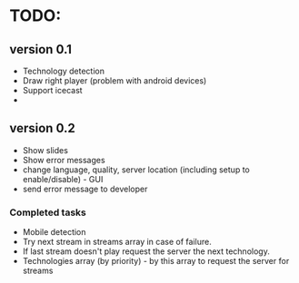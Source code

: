# TODO:

## version 0.1
* Technology detection
* Draw right player (problem with android devices)
* Support icecast
* 

## version 0.2
* Show slides
* Show error messages
* change language, quality, server location (including setup to enable/disable) - GUI
* send error message to developer

### Completed tasks
* Mobile detection
* Try next stream in streams array in case of failure. 
* If last stream doesn't play request the server the next technology.
* Technologies array (by priority) - by this array to request the server for streams
